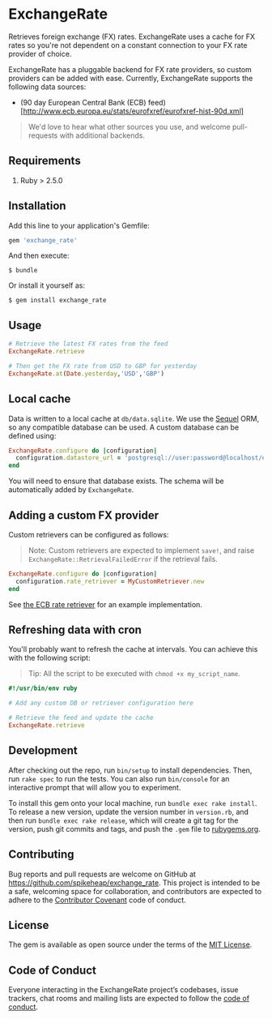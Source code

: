 # ExchangeRate

Retrieves foreign exchange (FX) rates. ExchangeRate uses a cache for FX rates so you're not dependent on a constant connection to your FX rate provider of choice.

ExchangeRate has a pluggable backend for FX rate providers, so custom providers can be added with ease. Currently, ExchangeRate supports the following data sources:

- (90 day European Central Bank (ECB) feed)[http://www.ecb.europa.eu/stats/eurofxref/eurofxref-hist-90d.xml]

> We'd love to hear what other sources you use, and welcome pull-requests with additional backends.

## Requirements

1. Ruby > 2.5.0

## Installation
Add this line to your application's Gemfile:

```ruby
gem 'exchange_rate'
```

And then execute:

    $ bundle

Or install it yourself as:

    $ gem install exchange_rate

## Usage

```ruby
# Retrieve the latest FX rates from the feed
ExchangeRate.retrieve

# Then get the FX rate from USD to GBP for yesterday
ExchangeRate.at(Date.yesterday,'USD','GBP')
```

## Local cache

Data is written to a local cache at `db/data.sqlite`. We use the [Sequel](https://github.com/jeremyevans/sequel) ORM, so any compatible database can be used. A custom database can be defined using:

```ruby
ExchangeRate.configure do |configuration|
  configuration.datastore_url = 'postgresql://user:password@localhost/exchangerate_db'
end
```

You will need to ensure that database exists. The schema will be automatically added by `ExchangeRate`.

## Adding a custom FX provider

Custom retrievers can be configured as follows:

> Note: Custom retrievers are expected to implement `save!`, and raise `ExchangeRate::RetrievalFailedError` if the retrieval fails.

```ruby
ExchangeRate.configure do |configuration|
  configuration.rate_retriever = MyCustomRetriever.new
end
```

See [the ECB rate retriever](lib/exchange_rate/rate_sources/e_c_b_rate_retriever.rb) for an example implementation.

## Refreshing data with cron
You'll probably want to refresh the cache at intervals. You can achieve this with the following script:

> Tip: All the script to be executed with `chmod +x my_script_name`.

```ruby
#!/usr/bin/env ruby

# Add any custom DB or retriever configuration here

# Retrieve the feed and update the cache
ExchangeRate.retrieve
```


## Development

After checking out the repo, run `bin/setup` to install dependencies. Then, run `rake spec` to run the tests. You can also run `bin/console` for an interactive prompt that will allow you to experiment.

To install this gem onto your local machine, run `bundle exec rake install`. To release a new version, update the version number in `version.rb`, and then run `bundle exec rake release`, which will create a git tag for the version, push git commits and tags, and push the `.gem` file to [rubygems.org](https://rubygems.org).

## Contributing

Bug reports and pull requests are welcome on GitHub at https://github.com/spikeheap/exchange_rate. This project is intended to be a safe, welcoming space for collaboration, and contributors are expected to adhere to the [Contributor Covenant](http://contributor-covenant.org) code of conduct.

## License

The gem is available as open source under the terms of the [MIT License](https://opensource.org/licenses/MIT).

## Code of Conduct

Everyone interacting in the ExchangeRate project’s codebases, issue trackers, chat rooms and mailing lists are expected to follow the [code of conduct](https://github.com/spikeheap/exchange_rate/blob/master/CODE_OF_CONDUCT.md).

